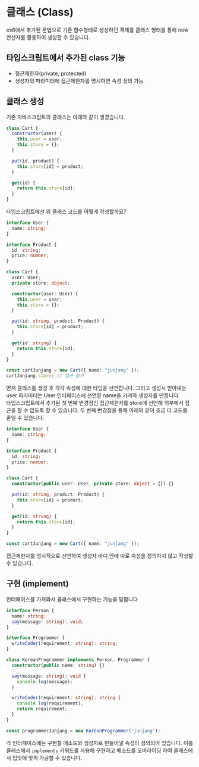 # 클래스 (Class)

es6에서 추가된 문법으로 기존 함수형태로 생성하던 객체를 클래스 형태를 통해 new 연산자를 활용하여 생성할 수 있습니다.

## 타입스크립트에서 추가된 class 기능

- 접근제한자(private, protected)
- 생성자의 파라미터에 접근제한자를 명시하면 속성 정의 가능

## 클래스 생성

기존 자바스크립트의 클래스는 아래와 같이 생겼습니다.

```js
class Cart {
  constructor(user) {
    this.user = user;
    this.store = {};
  }

  put(id, product) {
    this.store[id] = product;
  }

  get(id) {
    return this.store[id];
  }
}
```

타입스크립트에선 위 클래스 코드를 어떻게 작성할까요?

```ts
interface User {
  name: string;
}

interface Product {
  id: string;
  price: number;
}

class Cart {
  user: User;
  private store: object;

  constructor(user: User) {
    this.user = user;
    this.store = {};
  }

  put(id: string, product: Product) {
    this.store[id] = product;
  }

  get(id: string) {
    return this.store[id];
  }
}

const cartJunjang = new Cart({ name: "junjang" });
cartJunjang.store; // 접근 불가
```

먼저 클래스를 생성 후 각각 속성에 대한 타입을 선언합니다. 그리고 생성시 받아내는 user 파라미터는 User 인터페이스에 선언된 name을 가져와 생성자를 만듭니다.<br />
타입스크립트에서 추가된 첫 번째 변경점인 접근제한자를 store에 선언해 외부에서 접근을 할 수 없도록 할 수 있습니다. 두 번째 변경점을 통해 아래와 같이 조금 더 코드를 줄일 수 있습니다.

```ts
interface User {
  name: string;
}

interface Product {
  id: string;
  price: number;
}

class Cart {
  constructor(public user: User, private store: object = {}) {}

  put(id: string, product: Product) {
    this.store[id] = product;
  }

  get(id: string) {
    return this.store[id];
  }
}

const cartJunjang = new Cart({ name: "junjang" });
```

접근제한자를 명시적으로 선언하여 생성자 바디 안에 따로 속성을 정의하지 않고 작성할 수 있습니다.

## 구현 (implement)

인터페이스를 가져와서 클래스에서 구현하는 기능을 말합니다

```ts
interface Person {
  name: string;
  say(message: string): void;
}

interface Programmer {
  writeCoder(requirement: string): string;
}

class KoreanProgrammer implements Person, Programmer {
  constructor(public name: string) {}

  say(message: string): void {
    console.log(message);
  }

  writeCoder(requirement: string): string {
    console.log(requirement);
    return requirement;
  }
}

const programmerJunjang = new KoreanProgrammer("junjang");
```

각 인터페이스에는 구현할 메소드와 생성자로 만들어낼 속성이 정의되어 있습니다. 이를 클래스에서 `implements` 키워드를 사용해 구현하고 메소드를 오버라이딩 하여 클래스에서 입맛에 맞게 가공할 수 있습니다.
